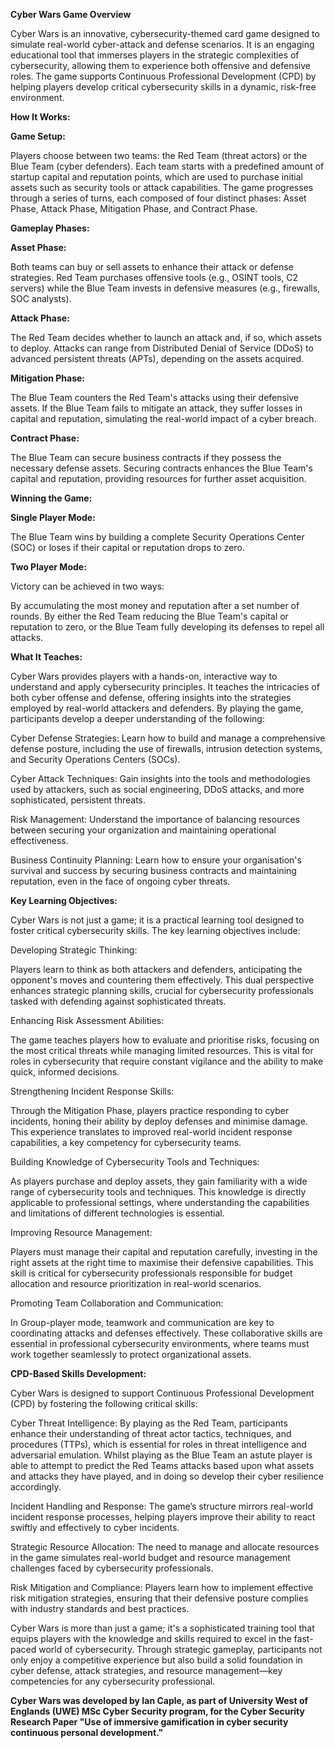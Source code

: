 **Cyber Wars Game Overview**

Cyber Wars is an innovative, cybersecurity-themed card game designed to simulate real-world cyber-attack and defense scenarios. It is an engaging educational tool that immerses players in the strategic complexities of cybersecurity, allowing them to experience both offensive and defensive roles. The game supports Continuous Professional Development (CPD) by helping players develop critical cybersecurity skills in a dynamic, risk-free environment.

**How It Works:**

**Game Setup:**

Players choose between two teams: the Red Team (threat actors) or the Blue Team (cyber defenders).
Each team starts with a predefined amount of startup capital and reputation points, which are used to purchase initial assets such as security tools or attack capabilities.
The game progresses through a series of turns, each composed of four distinct phases: Asset Phase, Attack Phase, Mitigation Phase, and Contract Phase.

**Gameplay Phases:**

**Asset Phase:**

Both teams can buy or sell assets to enhance their attack or defense strategies.
Red Team purchases offensive tools (e.g., OSINT tools, C2 servers) while the Blue Team invests in defensive measures (e.g., firewalls, SOC analysts).

**Attack Phase:**

The Red Team decides whether to launch an attack and, if so, which assets to deploy.
Attacks can range from Distributed Denial of Service (DDoS) to advanced persistent threats (APTs), depending on the assets acquired.

**Mitigation Phase:**

The Blue Team counters the Red Team's attacks using their defensive assets.
If the Blue Team fails to mitigate an attack, they suffer losses in capital and reputation, simulating the real-world impact of a cyber breach.

**Contract Phase:**

The Blue Team can secure business contracts if they possess the necessary defense assets.
Securing contracts enhances the Blue Team's capital and reputation, providing resources for further asset acquisition.

**Winning the Game:**

**Single Player Mode:**

The Blue Team wins by building a complete Security Operations Center (SOC) or loses if their capital or reputation drops to zero.

**Two Player Mode:**

Victory can be achieved in two ways:

By accumulating the most money and reputation after a set number of rounds.
By either the Red Team reducing the Blue Team's capital or reputation to zero, or the Blue Team fully developing its defenses to repel all attacks.

**What It Teaches:**

Cyber Wars provides players with a hands-on, interactive way to understand and apply cybersecurity principles. It teaches the intricacies of both cyber offense and defense, offering insights into the strategies employed by real-world attackers and defenders. By playing the game, participants develop a deeper understanding of the following:

Cyber Defense Strategies: Learn how to build and manage a comprehensive defense posture, including the use of firewalls, intrusion detection systems, and Security Operations Centers (SOCs).

Cyber Attack Techniques: Gain insights into the tools and methodologies used by attackers, such as social engineering, DDoS attacks, and more sophisticated, persistent threats.

Risk Management: Understand the importance of balancing resources between securing your organization and maintaining operational effectiveness.

Business Continuity Planning: Learn how to ensure your organisation's survival and success by securing business contracts and maintaining reputation, even in the face of ongoing cyber threats.

**Key Learning Objectives:**

Cyber Wars is not just a game; it is a practical learning tool designed to foster critical cybersecurity skills. The key learning objectives include:

Developing Strategic Thinking:

Players learn to think as both attackers and defenders, anticipating the opponent's moves and countering them effectively.
This dual perspective enhances strategic planning skills, crucial for cybersecurity professionals tasked with defending against sophisticated threats.

Enhancing Risk Assessment Abilities:

The game teaches players how to evaluate and prioritise risks, focusing on the most critical threats while managing limited resources.
This is vital for roles in cybersecurity that require constant vigilance and the ability to make quick, informed decisions.

Strengthening Incident Response Skills:

Through the Mitigation Phase, players practice responding to cyber incidents, honing their ability by deploy defenses and minimise damage.
This experience translates to improved real-world incident response capabilities, a key competency for cybersecurity teams.

Building Knowledge of Cybersecurity Tools and Techniques:

As players purchase and deploy assets, they gain familiarity with a wide range of cybersecurity tools and techniques.
This knowledge is directly applicable to professional settings, where understanding the capabilities and limitations of different technologies is essential.

Improving Resource Management:

Players must manage their capital and reputation carefully, investing in the right assets at the right time to maximise their defensive capabilities.
This skill is critical for cybersecurity professionals responsible for budget allocation and resource prioritization in real-world scenarios.

Promoting Team Collaboration and Communication:

In Group-player mode, teamwork and communication are key to coordinating attacks and defenses effectively.
These collaborative skills are essential in professional cybersecurity environments, where teams must work together seamlessly to protect organizational assets.

**CPD-Based Skills Development:**

Cyber Wars is designed to support Continuous Professional Development (CPD) by fostering the following critical skills:

Cyber Threat Intelligence: By playing as the Red Team, participants enhance their understanding of threat actor tactics, techniques, and procedures (TTPs), which is essential for roles in threat intelligence and adversarial emulation. Whilst playing as the Blue Team an astute player is able to attempt to predict the Red Teams attacks based upon what assets and attacks they have played, and in doing so develop their cyber resilience accordingly.

Incident Handling and Response: The game’s structure mirrors real-world incident response processes, helping players improve their ability to react swiftly and effectively to cyber incidents.

Strategic Resource Allocation: The need to manage and allocate resources in the game simulates real-world budget and resource management challenges faced by cybersecurity professionals.

Risk Mitigation and Compliance: Players learn how to implement effective risk mitigation strategies, ensuring that their defensive posture complies with industry standards and best practices.

Cyber Wars is more than just a game; it's a sophisticated training tool that equips players with the knowledge and skills required to excel in the fast-paced world of cybersecurity. Through strategic gameplay, participants not only enjoy a competitive experience but also build a solid foundation in cyber defense, attack strategies, and resource management—key competencies for any cybersecurity professional.


**Cyber Wars was developed by Ian Caple, as part of University West of Englands (UWE) MSc Cyber Security program, for the Cyber Security Research Paper "Use of immersive gamification in cyber security continuous personal development."**
